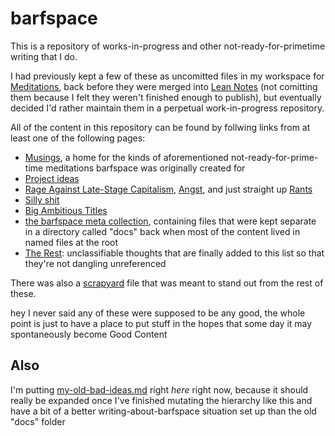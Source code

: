 # barfspace

This is a repository of works-in-progress and other not-ready-for-primetime writing that I do.

I had previously kept a few of these as uncomitted files in my workspace for [Meditations][], back before they were merged into [Lean Notes][] (not comitting them because I felt they weren't finished enough to publish), but eventually decided I'd rather maintain them in a perpetual work-in-progress repository.

All of the content in this repository can be found by follwing links from at least one of the following pages:

- [Musings][], a home for the kinds of aforementioned not-ready-for-prime-time meditations barfspace was originally created for
- [Project ideas][projects]
- [Rage Against Late-Stage Capitalism][lsc], [Angst][], and just straight up [Rants][]
- [Silly shit][]
- [Big Ambitious Titles][big]
- [the barfspace meta collection][meta], containing files that were kept separate in a directory called "docs" back when most of the content lived in named files at the root
- [The Rest][]: unclassifiable thoughts that are finally added to this list so that they're not dangling unreferenced

There was also a [scrapyard][] file that was meant to stand out from the rest of these.

hey I never said any of these were supposed to be any good, the whole point is just to have a place to put stuff in the hopes that some day it may spontaneously become Good Content

## Also

I'm putting [my-old-bad-ideas.md][] right *here* right now, because it should really be expanded once I've finished mutating the hierarchy like this and have a bit of a better writing-about-barfspace situation set up than the old "docs" folder

[Lean Notes]: https://github.com/stuartpb/leannotes
[Meditations]: https://github.com/stuartpb/leannotes/blob/master/content/8f2359ae-186f-4878-b5e5-33f3c177e6fc.md

[projects]: content/8509d6ba-3cdd-418a-82ea-94cc044b6aef.md
[big]: content/4adf317e-82f2-4241-9231-e6d23667aeaf.md
[lsc]: content/edfa6a8f-ba13-42e8-a476-490464764157.md
[Musings]: content/b3a81329-fbe5-42e6-be3c-5a836c5155e7.md
[Angst]: content/462ad06e-1792-433f-a638-ef8084c36217.md
[Rants]: content/485c287b-0587-4d0f-841f-cb62e3411efd.md
[Silly shit]: content/e1cae26c-3271-48ac-aa0c-a085fa4aa211
[scrapyard]: content/ccbde3dc-cf6e-41cf-9634-eccbedc6a2cf.md
[meta]: content/8c5a1d30-97d9-4395-85be-b6c8ba57b239.md
[The Rest]: content/ff47c3c8-6686-4225-ba27-23f61c604e0d.md
[my-old-bad-ideas.md]: content/f3f3d6ba-6342-415a-9f3b-ab4f1d75a692.md
